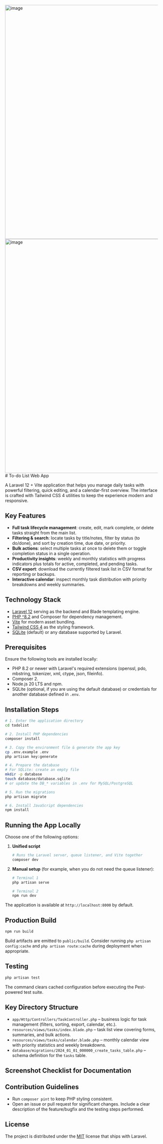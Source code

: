 <img width="827" height="770" alt="image" src="https://github.com/user-attachments/assets/65651103-1380-4aeb-a5cc-f62a71ceeb49" /><img width="827" height="770" alt="image" src="https://github.com/user-attachments/assets/589722c3-949a-4ebf-8ab7-d4ffac6d22d4" /># To-do List Web App

A Laravel 12 + Vite application that helps you manage daily tasks with powerful filtering, quick editing, and a calendar-first overview. The interface is crafted with Tailwind CSS 4 utilities to keep the experience modern and responsive.

## Key Features

- **Full task lifecycle management**: create, edit, mark complete, or delete tasks straight from the main list.
- **Filtering & search**: locate tasks by title/notes, filter by status (to do/done), and sort by creation time, due date, or priority.
- **Bulk actions**: select multiple tasks at once to delete them or toggle completion status in a single operation.
- **Productivity insights**: weekly and monthly statistics with progress indicators plus totals for active, completed, and pending tasks.
- **CSV export**: download the currently filtered task list in CSV format for reporting or backups.
- **Interactive calendar**: inspect monthly task distribution with priority breakdowns and weekly summaries.

## Technology Stack

- [Laravel 12](https://laravel.com) serving as the backend and Blade templating engine.
- [PHP ^8.2](https://www.php.net/) and Composer for dependency management.
- [Vite](https://vitejs.dev/) for modern asset bundling.
- [Tailwind CSS 4](https://tailwindcss.com/) as the styling framework.
- [SQLite](https://www.sqlite.org/) (default) or any database supported by Laravel.

## Prerequisites

Ensure the following tools are installed locally:

- PHP 8.2 or newer with Laravel's required extensions (openssl, pdo, mbstring, tokenizer, xml, ctype, json, fileinfo).
- Composer 2.
- Node.js 20 LTS and npm.
- SQLite (optional, if you are using the default database) or credentials for another database defined in `.env`.

## Installation Steps

```bash
# 1. Enter the application directory
cd todolist

# 2. Install PHP dependencies
composer install

# 3. Copy the environment file & generate the app key
cp .env.example .env
php artisan key:generate

# 4. Prepare the database
# For SQLite: create an empty file
mkdir -p database
touch database/database.sqlite
# or update the DB_* variables in .env for MySQL/PostgreSQL

# 5. Run the migrations
php artisan migrate

# 6. Install JavaScript dependencies
npm install
```

## Running the App Locally

Choose one of the following options:

1. **Unified script**
   ```bash
   # Runs the Laravel server, queue listener, and Vite together
   composer dev
   ```

2. **Manual setup** (for example, when you do not need the queue listener):
   ```bash
   # Terminal 1
   php artisan serve

   # Terminal 2
   npm run dev
   ```

The application is available at `http://localhost:8000` by default.

## Production Build

```bash
npm run build
```

Build artifacts are emitted to `public/build`. Consider running `php artisan config:cache` and `php artisan route:cache` during deployment when appropriate.

## Testing

```bash
php artisan test
```

The command clears cached configuration before executing the Pest-powered test suite.

## Key Directory Structure

- `app/Http/Controllers/TaskController.php` – business logic for task management (filters, sorting, export, calendar, etc.).
- `resources/views/tasks/index.blade.php` – task list view covering forms, summaries, and bulk actions.
- `resources/views/tasks/calendar.blade.php` – monthly calendar view with priority statistics and weekly breakdowns.
- `database/migrations/2024_01_01_000000_create_tasks_table.php` – schema definition for the `tasks` table.

## Screenshot Checklist for Documentation


## Contribution Guidelines

- Run `composer pint` to keep PHP styling consistent.
- Open an issue or pull request for significant changes. Include a clear description of the feature/bugfix and the testing steps performed.

## License

The project is distributed under the [MIT](LICENSE) license that ships with Laravel.
